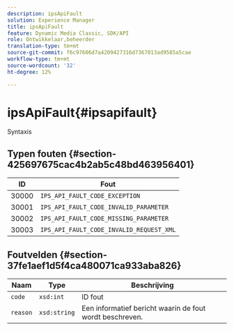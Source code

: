 ```yaml
---
description: ipsApiFault
solution: Experience Manager
title: ipsApiFault
feature: Dynamic Media Classic, SDK/API
role: Ontwikkelaar,beheerder
translation-type: tm+mt
source-git-commit: f6c97606d7a4209427316d7367013ad9585a5cae
workflow-type: tm+mt
source-wordcount: '32'
ht-degree: 12%

---
```



# ipsApiFault{#ipsapifault}

Syntaxis

## Typen fouten {#section-425697675cac4b2ab5c48bd463956401}

| ID | Fout |
|---|---|
| 30000 | `IPS_API_FAULT_CODE_EXCEPTION` |
| 30001 | `IPS_API_FAULT_CODE_INVALID_PARAMETER` |
| 30002 | `IPS_API_FAULT_CODE_MISSING_PARAMETER` |
| 30003 | `IPS_API_FAULT_CODE_INVALID_REQUEST_XML` |

## Foutvelden {#section-37fe1aef1d5f4ca480071ca933aba826}

| Naam | Type | Beschrijving |
|---|---|---|
| `code` | `xsd:int` | ID fout |
| `reason` | `xsd:string` | Een informatief bericht waarin de fout wordt beschreven. |

